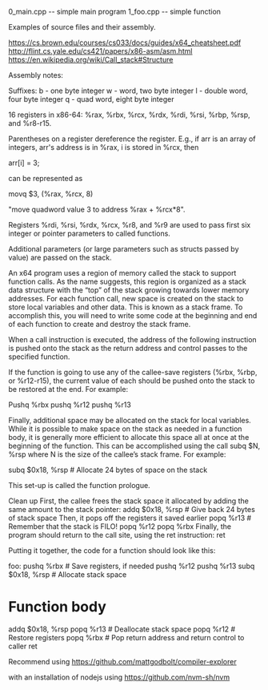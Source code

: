 0_main.cpp -- simple main program
1_foo.cpp  -- simple function



Examples of source files and their assembly.

https://cs.brown.edu/courses/cs033/docs/guides/x64_cheatsheet.pdf
http://flint.cs.yale.edu/cs421/papers/x86-asm/asm.html
https://en.wikipedia.org/wiki/Call_stack#Structure

Assembly notes:

Suffixes:
b - one byte integer
w - word, two byte integer
l - double word, four byte integer
q - quad word, eight byte integer

16 registers in x86-64:
%rax, %rbx, %rcx, %rdx, %rdi, %rsi, %rbp, %rsp, and %r8-r15.

Parentheses on a register dereference the register. E.g., if arr
is an array of integers, arr's address is in %rax, i is stored in
%rcx, then

arr[i] = 3;

can be represented as

movq $3, (%rax, %rcx, 8)

"move quadword value 3 to address %rax + %rcx*8".


Registers %rdi, %rsi, %rdx, %rcx, %r8, and %r9 are used to pass first
six integer or pointer parameters to called functions.

Additional parameters (or large parameters such as structs
passed by value) are passed on the stack.

An x64 program uses a region of memory called the stack to support
function calls. As the name suggests, this region is organized as a
stack data structure with the “top” of the stack growing towards lower
memory addresses. For each function call, new space is created on the
stack to store local variables and other data. This is known as a
stack frame. To accomplish this, you will need to write some code at
the beginning and end of each function to create and destroy the stack
frame.

When a call instruction is executed, the address of the following
instruction is pushed onto the stack as the return address and control
passes to the specified function.

If the function is going to use any of the callee-save registers
(%rbx, %rbp, or %r12-r15), the current value of each should be pushed
onto the stack to be restored at the end. For example:

Pushq %rbx
pushq %r12
pushq %r13

Finally, additional space may be allocated on the stack for local
variables. While it is possible to make space on the stack as needed
in a function body, it is generally more efficient to allocate this
space all at once at the beginning of the function. This can be
accomplished using the call
subq $N, %rsp
where N is the size of the callee’s stack frame. For example:

subq $0x18, %rsp # Allocate 24 bytes of space on the stack

This set-up is called the function prologue.


Clean up
First, the callee frees the stack space it allocated by adding the
same amount to the stack pointer:
addq $0x18, %rsp # Give back 24 bytes of stack space
Then, it pops off the registers it saved earlier
popq %r13 # Remember that the stack is FILO! popq %r12
popq %rbx
Finally, the program should return to the call site, using the ret
instruction:
ret


Putting it together, the code for a function should look like this:

foo:
pushq %rbx # Save registers, if needed
pushq %r12
pushq %r13
subq $0x18, %rsp # Allocate stack space

# Function body

addq $0x18, %rsp popq %r13 # Deallocate stack space
popq %r12 # Restore registers
popq %rbx # Pop return address and return control to caller
ret

Recommend using
https://github.com/mattgodbolt/compiler-explorer

with an installation of nodejs using
https://github.com/nvm-sh/nvm
